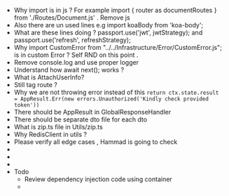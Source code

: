 - Why import is in js ? For example import { router as documentRoutes } from './Routes/Document.js' . Remove js
- Also there are un used lines e.g import koaBody from 'koa-body';
- What are these lines doing ? passport.use('jwt', jwtStrategy); and passport.use('refresh', refreshStrategy);
- Why import CustomError from "../../Infrastructure/Error/CustomError.js"; is in custom Error ? Self RND on this point .
- Remove console.log and use proper logger
- Understand how await next(); works ?
- What is AttachUserInfo?
- Still tag route ?
- Why we are not throwing error instead of this `return ctx.state.result = AppResult.Err(new errors.Unauthorized('Kindly check provided token'))`
- There should be AppResult in GlobalResponseHandler
- There should be separate dto file for each dto
- What is zip.ts file in Utils/zip.ts
- Why RedisClient in utils ?
- Please verify all edge cases , Hammad is going to check
-
-
-
- Todo
	- Review dependency injection code using container
	-